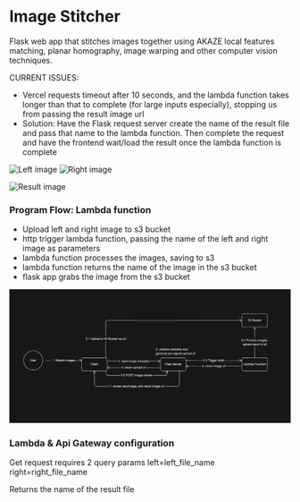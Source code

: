 # Image Stitcher

Flask web app that stitches images together using AKAZE local features matching, planar homography, image warping and other computer vision techniques.

CURRENT ISSUES:
- Vercel requests timeout after 10 seconds, and the lambda function takes longer than that to complete (for large inputs especially), stopping us from passing the result image url
- Solution: Have the Flask request server create the name of the result file and pass that name to the lambda function. Then complete the request and have the frontend wait/load the result once the lambda function is complete

<p float="left">
<img alt="Left image" src="https://github.com/Owen-Allen/image-stitcher/blob/main/static/left_art.png" width="400">
<img alt="Right image" src="https://github.com/Owen-Allen/image-stitcher/blob/main/static/right_art.png" width="400">
</p>

<img alt="Result image" src="https://github.com/Owen-Allen/image-stitcher/blob/main/static/ffa2daf6-a7e4-4fe3-a4ce-e445a2a0cc52.png" width="600">

### Program Flow: Lambda function

- Upload left and right image to s3 bucket
- http trigger lambda function, passing the name of the left and right image as parameters
- lambda function processes the images, saving to s3
- lambda function returns the name of the image in the s3 bucket
- flask app grabs the image from the s3 bucket


<img alt="Process diagram" src="https://github.com/Owen-Allen/image-stitcher/blob/main/static/diagram.jpg" width="800">


### Lambda & Api Gateway configuration

Get request requires 2 query params
left=left_file_name
right=right_file_name

Returns the name of the result file

